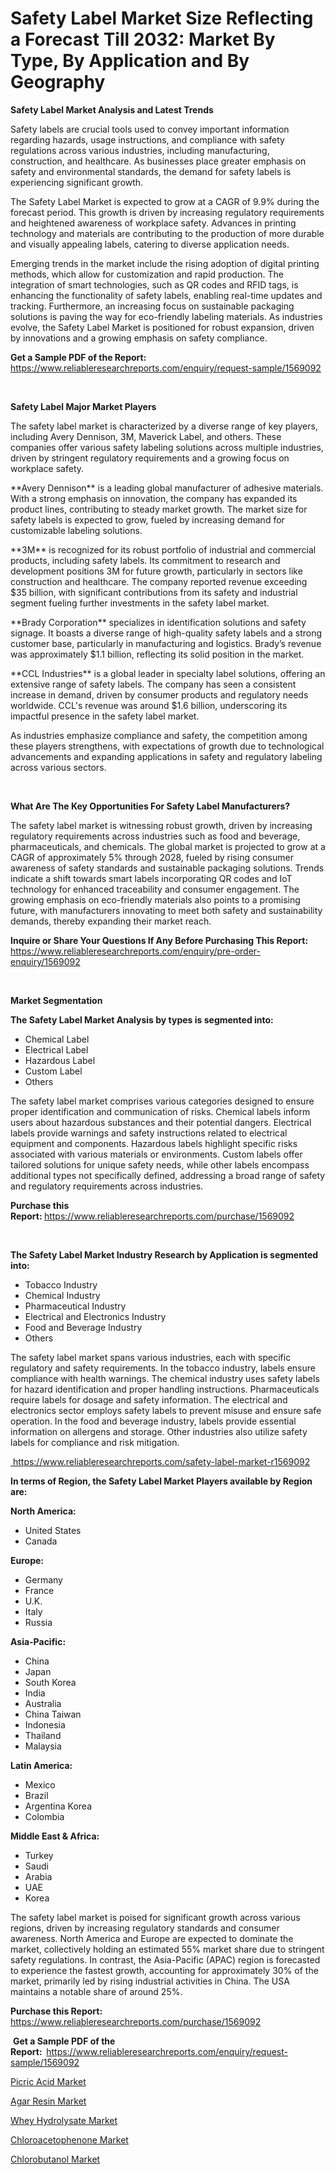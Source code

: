 <p><h1>Safety Label Market Size Reflecting a Forecast Till 2032: Market By Type, By Application and By Geography</h1></p><p><strong>Safety Label Market Analysis and Latest Trends</strong></p>
<p><p>Safety labels are crucial tools used to convey important information regarding hazards, usage instructions, and compliance with safety regulations across various industries, including manufacturing, construction, and healthcare. As businesses place greater emphasis on safety and environmental standards, the demand for safety labels is experiencing significant growth.</p><p>The Safety Label Market is expected to grow at a CAGR of 9.9% during the forecast period. This growth is driven by increasing regulatory requirements and heightened awareness of workplace safety. Advances in printing technology and materials are contributing to the production of more durable and visually appealing labels, catering to diverse application needs.</p><p>Emerging trends in the market include the rising adoption of digital printing methods, which allow for customization and rapid production. The integration of smart technologies, such as QR codes and RFID tags, is enhancing the functionality of safety labels, enabling real-time updates and tracking. Furthermore, an increasing focus on sustainable packaging solutions is paving the way for eco-friendly labeling materials. As industries evolve, the Safety Label Market is positioned for robust expansion, driven by innovations and a growing emphasis on safety compliance.</p></p>
<p><strong>Get a Sample PDF of the Report:&nbsp;</strong> <a href="https://www.reliableresearchreports.com/enquiry/request-sample/1569092?utm_campaign=102&utm_medium=2&utm_source=Github&utm_content=ia&utm_term=01042025&utm_id=safety-label">https://www.reliableresearchreports.com/enquiry/request-sample/1569092</a></p>
<p>&nbsp;</p>
<p><strong>Safety Label Major Market Players</strong></p>
<p><p>The safety label market is characterized by a diverse range of key players, including Avery Dennison, 3M, Maverick Label, and others. These companies offer various safety labeling solutions across multiple industries, driven by stringent regulatory requirements and a growing focus on workplace safety.</p><p>**Avery Dennison** is a leading global manufacturer of adhesive materials. With a strong emphasis on innovation, the company has expanded its product lines, contributing to steady market growth. The market size for safety labels is expected to grow, fueled by increasing demand for customizable labeling solutions. </p><p>**3M** is recognized for its robust portfolio of industrial and commercial products, including safety labels. Its commitment to research and development positions 3M for future growth, particularly in sectors like construction and healthcare. The company reported revenue exceeding $35 billion, with significant contributions from its safety and industrial segment fueling further investments in the safety label market.</p><p>**Brady Corporation** specializes in identification solutions and safety signage. It boasts a diverse range of high-quality safety labels and a strong customer base, particularly in manufacturing and logistics. Brady’s revenue was approximately $1.1 billion, reflecting its solid position in the market.</p><p>**CCL Industries** is a global leader in specialty label solutions, offering an extensive range of safety labels. The company has seen a consistent increase in demand, driven by consumer products and regulatory needs worldwide. CCL's revenue was around $1.6 billion, underscoring its impactful presence in the safety label market.</p><p>As industries emphasize compliance and safety, the competition among these players strengthens, with expectations of growth due to technological advancements and expanding applications in safety and regulatory labeling across various sectors.</p></p>
<p>&nbsp;</p>
<p><strong>What Are The Key Opportunities For Safety Label Manufacturers?</strong></p>
<p><p>The safety label market is witnessing robust growth, driven by increasing regulatory requirements across industries such as food and beverage, pharmaceuticals, and chemicals. The global market is projected to grow at a CAGR of approximately 5% through 2028, fueled by rising consumer awareness of safety standards and sustainable packaging solutions. Trends indicate a shift towards smart labels incorporating QR codes and IoT technology for enhanced traceability and consumer engagement. The growing emphasis on eco-friendly materials also points to a promising future, with manufacturers innovating to meet both safety and sustainability demands, thereby expanding their market reach.</p></p>
<p><strong>Inquire or Share Your Questions If Any Before Purchasing This Report:</strong> <a href="https://www.reliableresearchreports.com/enquiry/pre-order-enquiry/1569092?utm_campaign=102&utm_medium=2&utm_source=Github&utm_content=ia&utm_term=01042025&utm_id=safety-label">https://www.reliableresearchreports.com/enquiry/pre-order-enquiry/1569092</a></p>
<p>&nbsp;</p>
<p><strong>Market Segmentation</strong></p>
<p><strong>The Safety Label Market Analysis by types is segmented into:</strong></p>
<p><ul><li>Chemical Label</li><li>Electrical Label</li><li>Hazardous Label</li><li>Custom Label</li><li>Others</li></ul></p>
<p><p>The safety label market comprises various categories designed to ensure proper identification and communication of risks. Chemical labels inform users about hazardous substances and their potential dangers. Electrical labels provide warnings and safety instructions related to electrical equipment and components. Hazardous labels highlight specific risks associated with various materials or environments. Custom labels offer tailored solutions for unique safety needs, while other labels encompass additional types not specifically defined, addressing a broad range of safety and regulatory requirements across industries.</p></p>
<p><strong>Purchase this Report:&nbsp;</strong><a href="https://www.reliableresearchreports.com/purchase/1569092?utm_campaign=102&utm_medium=2&utm_source=Github&utm_content=ia&utm_term=01042025&utm_id=safety-label">https://www.reliableresearchreports.com/purchase/1569092</a></p>
<p>&nbsp;</p>
<p><strong>The Safety Label Market Industry Research by Application is segmented into:</strong></p>
<p><ul><li>Tobacco Industry</li><li>Chemical Industry</li><li>Pharmaceutical Industry</li><li>Electrical and Electronics Industry</li><li>Food and Beverage Industry</li><li>Others</li></ul></p>
<p><p>The safety label market spans various industries, each with specific regulatory and safety requirements. In the tobacco industry, labels ensure compliance with health warnings. The chemical industry uses safety labels for hazard identification and proper handling instructions. Pharmaceuticals require labels for dosage and safety information. The electrical and electronics sector employs safety labels to prevent misuse and ensure safe operation. In the food and beverage industry, labels provide essential information on allergens and storage. Other industries also utilize safety labels for compliance and risk mitigation.</p></p>
<p><a href="https://www.reliableresearchreports.com/safety-label-market-r1569092?utm_campaign=102&utm_medium=2&utm_source=Github&utm_content=ia&utm_term=01042025&utm_id=safety-label">&nbsp;https://www.reliableresearchreports.com/safety-label-market-r1569092</a></p>
<p><strong>In terms of Region, the Safety Label Market Players available by Region are:</strong></p>
<p>
    <p> <strong> North America: </strong>
        <ul>
            <li>United States</li>
            <li>Canada</li>
        </ul>
        </p> 
    <p> <strong> Europe: </strong>
        <ul>
            <li>Germany</li>
            <li>France</li>
            <li>U.K.</li>
            <li>Italy</li>
            <li>Russia</li>
        </ul>
        </p> 
    <p> <strong> Asia-Pacific: </strong>
        <ul>
            <li>China</li>
            <li>Japan</li>
            <li>South Korea</li>
            <li>India</li>
            <li>Australia</li>
            <li>China Taiwan</li>
            <li>Indonesia</li>
            <li>Thailand</li>
            <li>Malaysia</li>
        </ul>
        </p> 
    <p> <strong> Latin America: </strong>
        <ul>
            <li>Mexico</li>
            <li>Brazil</li>
            <li>Argentina Korea</li>
            <li>Colombia</li>
        </ul>
        </p> 
    <p> <strong> Middle East & Africa: </strong>
        <ul>
            <li>Turkey</li>
            <li>Saudi</li>
            <li>Arabia</li>
            <li>UAE</li>
            <li>Korea</li>
        </ul>
    </p>
    </p>
<p><p>The safety label market is poised for significant growth across various regions, driven by increasing regulatory standards and consumer awareness. North America and Europe are expected to dominate the market, collectively holding an estimated 55% market share due to stringent safety regulations. In contrast, the Asia-Pacific (APAC) region is forecasted to experience the fastest growth, accounting for approximately 30% of the market, primarily led by rising industrial activities in China. The USA maintains a notable share of around 25%.</p></p>
<p><strong>Purchase this Report: </strong><a href="https://www.reliableresearchreports.com/purchase/1569092?utm_campaign=102&utm_medium=2&utm_source=Github&utm_content=ia&utm_term=01042025&utm_id=safety-label">https://www.reliableresearchreports.com/purchase/1569092</a></p>
<p>&nbsp;<strong>Get a Sample PDF of the Report:&nbsp;&nbsp;</strong><a href="https://www.reliableresearchreports.com/enquiry/request-sample/1569092?utm_campaign=102&utm_medium=2&utm_source=Github&utm_content=ia&utm_term=01042025&utm_id=safety-label">https://www.reliableresearchreports.com/enquiry/request-sample/1569092</a></p>
<p><strong></strong></p>
<p><p><a href="https://github.com/ubavicachida/Market-Research-Report-List-1/blob/main/picric-acid-market.md?utm_campaign=102&utm_medium=2&utm_source=Github&utm_content=ia&utm_term=01042025&utm_id=safety-label">Picric Acid Market</a></p><p><a href="https://github.com/daleogrando/Market-Research-Report-List-1/blob/main/agar-resin-market.md?utm_campaign=102&utm_medium=2&utm_source=Github&utm_content=ia&utm_term=01042025&utm_id=safety-label">Agar Resin Market</a></p><p><a href="https://github.com/dayaanapis5/Market-Research-Report-List-1/blob/main/whey-hydrolysate-market.md?utm_campaign=102&utm_medium=2&utm_source=Github&utm_content=ia&utm_term=01042025&utm_id=safety-label">Whey Hydrolysate Market</a></p><p><a href="https://github.com/vaduzunny/Market-Research-Report-List-1/blob/main/chloroacetophenone-market.md?utm_campaign=102&utm_medium=2&utm_source=Github&utm_content=ia&utm_term=01042025&utm_id=safety-label">Chloroacetophenone Market</a></p><p><a href="https://github.com/gasikcalbos8/Market-Research-Report-List-1/blob/main/chlorobutanol-market.md?utm_campaign=102&utm_medium=2&utm_source=Github&utm_content=ia&utm_term=01042025&utm_id=safety-label">Chlorobutanol Market</a></p></p>